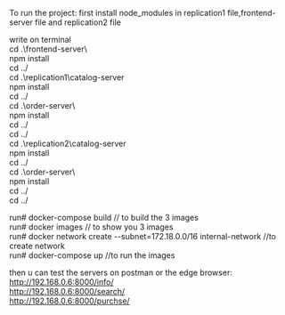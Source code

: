 To run the project:
first install node_modules in replication1 file,frontend-server file and replication2 file

write on terminal  
cd .\frontend-server\  
npm install  
cd ../  
cd .\replication1\catalog-server    
npm install  
cd ../  
cd .\order-server\   
npm install  
cd ../  
cd ../  
cd .\replication2\catalog-server       
npm install  
cd ../  
cd .\order-server\  
npm install  
cd ../  
cd ../  

run# docker-compose build // to build the 3 images  
run# docker images // to show you 3 images   
run# docker network create --subnet=172.18.0.0/16 internal-network  //to create network  
run# docker-compose up //to run the images  

then u can test the servers on postman or the edge browser:  
http://192.168.0.6:8000/info/  
http://192.168.0.6:8000/search/  
http://192.168.0.6:8000/purchse/  
